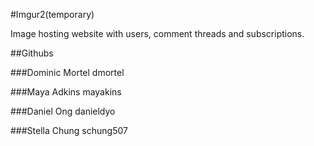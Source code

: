 #Imgur2(temporary)

Image hosting website with users, comment threads and subscriptions.

##Githubs

###Dominic Mortel
dmortel

###Maya Adkins
mayakins

###Daniel Ong
danieldyo

###Stella Chung
schung507
